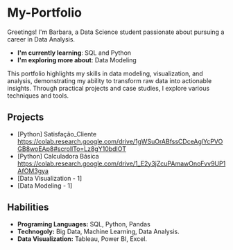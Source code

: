 # My-Portfolio
Greetings! I'm Barbara, a Data Science student passionate about pursuing a career in Data Analysis.

- **I'm currently learning**: SQL and Python
- **I'm exploring more about**: Data Modeling

This portfolio highlights my skills in data modeling, visualization, and analysis, demonstrating my ability to transform raw data into actionable insights. Through practical projects and case studies, I explore various techniques and tools.

## Projects 
- [Python] Satisfação_Cliente https://colab.research.google.com/drive/1gWSuOrABfssCDceAglYcPVOGB8woEAp8#scrollTo=Lz8gY10bdIOT
- [Python] Calculadora Básica https://colab.research.google.com/drive/1_E2y3jZcuPAmawOnoFvv9UP1AfOM3gya
- [Data Visualization - 1]
- [Data Modeling - 1]

## Habilities
- **Programing Languages:** SQL, Python, Pandas
- **Technogoly:** Big Data, Machine Learning, Data Analysis.
- **Data Visualization:** Tableau, Power BI, Excel.

